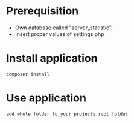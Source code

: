# Prerequisition
* Own database called "server_statistic"
* Insert proper values of settings.php

# Install application
    composer install
    
# Use application
    add whole folder to your projects root folder